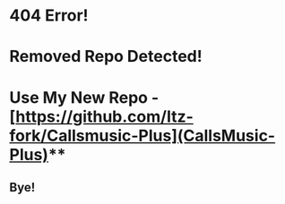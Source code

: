 # 404 Error!

# Removed Repo Detected!

# Use My New Repo - [https://github.com/Itz-fork/Callsmusic-Plus](CallsMusic-Plus)**

## Bye!
